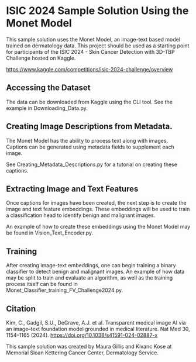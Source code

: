 
# ISIC 2024 Sample Solution Using the Monet Model

This sample solution uses the Monet Model, an image-text based model trained on dermatology data. This project should be used as a starting point for participants of the
ISIC 2024 - Skin Cancer Detection with 3D-TBP Challenge hosted on Kaggle. 

https://www.kaggle.com/competitions/isic-2024-challenge/overview

## Accessing the Dataset 

The data can be downloaded from Kaggle using the CLI tool. See the example in Downloading_Data.py. 

## Creating Image Descriptions from Metadata. 

The Monet Model has the ability to process text along with images. Captions can be generated using metadata fields to supplement each image. 

See Creating_Metadata_Descriptions.py for a tutorial on creating these captions. 

## Extracting Image and Text Features 

Once captions for images have been created, the next step is to create the image and text feature embeddings. These embeddings will be used to train a classification head to identify benign and malignant images. 

An example of how to create these embeddings using the Monet Model may be found in Vision_Text_Encoder.py. 

## Training 

After creating image-text embeddings, one can begin training a binary classifier to detect benign and malignant images. An example of how data may be split to train and evaluate an algorithm, as well as the training process itself can be found in Monet_Classifier_training_FV_Challenge2024.py. 

## Citation

Kim, C., Gadgil, S.U., DeGrave, A.J. et al. Transparent medical image AI via an image–text foundation model grounded in medical literature. Nat Med 30, 1154–1165 (2024). https://doi.org/10.1038/s41591-024-02887-x

This sample solution was created by Maura Gillis and Kivanc Kose at Memorial Sloan Kettering Cancer Center, Dermatology Service. 